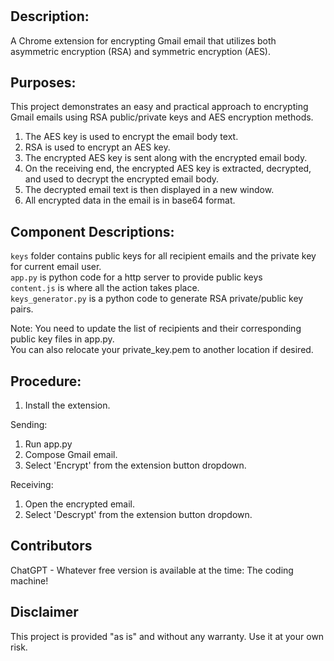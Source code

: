 # <div align="center"></div>

## Description:

A Chrome extension for encrypting Gmail email that utilizes both asymmetric encryption (RSA) and symmetric encryption (AES).

## Purposes:

This project demonstrates an easy and practical approach to encrypting Gmail emails using RSA public/private keys and AES encryption methods.

1.  The AES key is used to encrypt the email body text.
2.  RSA is used to encrypt an AES key.
3.  The encrypted AES key is sent along with the encrypted email body.
4.  On the receiving end, the encrypted AES key is extracted, decrypted, and used to decrypt the encrypted email body.
5.  The decrypted email text is then displayed in a new window.
6.  All encrypted data in the email is in base64 format. 

## Component Descriptions:

`keys` folder contains public keys for all recipient emails and the private key for current email user.  
`app.py`  is python code for a http server to provide public keys  
`content.js` is where all the action takes place.  
`keys_generator.py`  is a python code to generate RSA private/public key pairs.  

Note:  You need to update the list of recipients and their corresponding public key files in app.py.  
You can also relocate your private_key.pem to another location if desired.

## Procedure:

1.  Install the extension. 

Sending:

1.  Run app.py
2.  Compose Gmail email.
3.  Select 'Encrypt' from the extension button dropdown.

Receiving:

1.  Open the encrypted email.
2.  Select 'Descrypt' from the extension button dropdown.

## Contributors 

ChatGPT - Whatever free version is available at the time:  The coding machine!

## Disclaimer

This project is provided "as is" and without any warranty. Use it at your own risk. 

   





